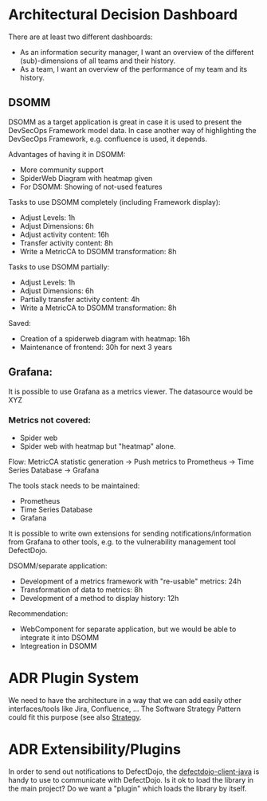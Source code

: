 # Architectural Decision Dashboard

There are at least two different dashboards:

* As an information security manager, I want an overview of the different (sub)-dimensions of all teams and their history.
* As a team, I want an overview of the performance of my team and its history.

## DSOMM

DSOMM as a target application is great in case it is used to present the DevSecOps Framework model data.
In case another way of highlighting the DevSecOps Framework, e.g. confluence is used, it depends.

Advantages of having it in DSOMM:

* More community support
* SpiderWeb Diagram with heatmap given
* For DSOMM: Showing of not-used features

Tasks to use DSOMM completely (including Framework display):

* Adjust Levels: 1h
* Adjust Dimensions: 6h
* Adjust activity content: 16h
* Transfer activity content: 8h
* Write a MetricCA to DSOMM transformation: 8h

Tasks to use DSOMM partially:

* Adjust Levels: 1h
* Adjust Dimensions: 6h
* Partially transfer activity content: 4h
* Write a MetricCA to DSOMM transformation: 8h

Saved:

* Creation of a spiderweb diagram with heatmap: 16h
* Maintenance of frontend: 30h for next 3 years

## Grafana:

It is possible to use Grafana as a metrics viewer. The datasource would be XYZ

### Metrics not covered:

- Spider web
- Spider web with heatmap but "heatmap" alone.

Flow:
MetricCA statistic generation -> Push metrics to Prometheus -> Time Series Database -> Grafana

The tools stack needs to be maintained:

* Prometheus
* Time Series Database
* Grafana

It is possible to write own extensions for sending notifications/information from Grafana to other tools, e.g. to the vulnerability management tool DefectDojo.

DSOMM/separate application:

* Development of a metrics framework with "re-usable" metrics: 24h
* Transformation of data to metrics: 8h
* Development of a method to display history: 12h

Recommendation:

* WebComponent for separate application, but we would be able to integrate it into DSOMM
* Integreation in DSOMM

# ADR Plugin System

We need to have the architecture in a way that we can add easily other interfaces/tools like Jira, Confluence, ...
The Software Strategy Pattern could fit this purpose (see also [Strategy](https://refactoring.guru/design-patterns/strategy).

# ADR Extensibility/Plugins

In order to send out notifications to DefectDojo, the [defectdojo-client-java](https://github.com/secureCodeBox/defectdojo-client-java) is handy to use to communicate with DefectDojo.
Is it ok to load the library in the main project? Do we want a "plugin" which loads the library by itself.